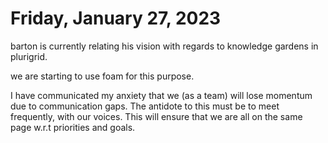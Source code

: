 # Friday, January 27, 2023
barton is currently relating his vision with regards to knowledge gardens in plurigrid. 

we are starting to use foam for this purpose. 

I have communicated my anxiety that we (as a team) will lose momentum due to communication gaps.
The antidote to this must be to meet frequently, with our voices. This will ensure that we are 
all on the same page w.r.t priorities and goals.